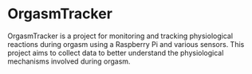# OrgasmTracker
OrgasmTracker is a project for monitoring and tracking physiological reactions during orgasm using a Raspberry Pi and various sensors. This project aims to collect data to better understand the physiological mechanisms involved during orgasm.
